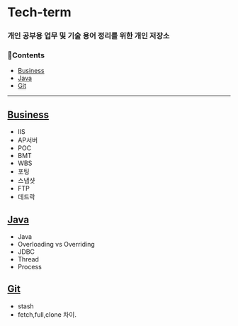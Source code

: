 # Tech-term

### 개인 공부용 업무 및 기술 용어 정리를 위한 개인 저장소

### 📘Contents
- [Business](#Business)
- [Java](#Java)
- [Git](#Git)


---

## [Business](/contents/business.md)
- IIS
- AP서버 
- POC 
- BMT
- WBS
- 포팅
- 스냅샷
- FTP
- 데드락


## [Java](/contents/java.md)
- Java
- Overloading vs Overriding
- JDBC
- Thread 
- Process

## [Git](/contents/git.md)
- stash 
- fetch,full,clone 차이.
